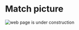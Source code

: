 # Match picture

![web page is under construction](https://docimages.blob.core.chinacloudapi.cn/images/commingsoon20210514.jpg)
